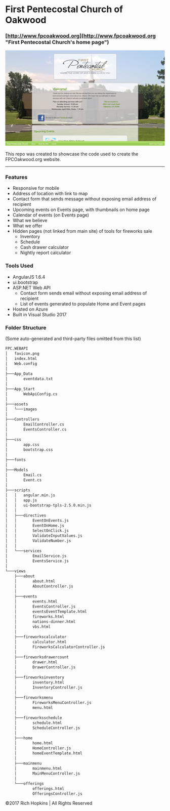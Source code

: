 First Pentecostal Church of Oakwood
=
### [http://www.fpcoakwood.org](http://www.fpcoakwood.org "First Pentecostal Church's home page") ###  

![alt text](https://github.com/Rich-Hopkins/FPCOakwood-AngularJS/blob/master/FPC.WebApi/assets/images/site-screenshot.png "Site screenshot")

This repo was created to showcase the code used to create the FPCOakwood.org website.  

----------

### Features ###
* Responsive for mobile
* Address of location with link to map
* Contact form that sends message without exposing email address of recipient  
* Upcoming events on Events page, with thumbnails on home page
* Calendar of events (on Events page)
* What we believe
* What we offer
* Hidden pages (not linked from main site) of tools for fireworks sale  
  * Inventory
  * Schedule
  * Cash drawer calculator
  * Nightly report calculator

### Tools Used ###
* AngularJS 1.6.4
* ui.bootstrap
* ASP.NET Web API
  * Contact form sends email without exposing email address of recipient
  * List of events generated to populate Home and Event pages
* Hosted on Azure
* Built in Visual Studio 2017

### Folder Structure ###  
(Some auto-generated and third-party files omitted from this list) 
``` 
FPC.WEBAPI
│   favicon.png
│   index.html
│   Web.config
│
├───App_Data
│       eventdata.txt
│
├───App_Start
│       WebApiConfig.cs
│
├───assets
│   └───images
│
├───Controllers
│       EmailController.cs
│       EventsController.cs
│
├───css
│       app.css
│       bootstrap.css
│
├───fonts
│
├───Models
│       Email.cs
│       Event.cs
│
├───scripts
│   │   angular.min.js
│   │   app.js
│   │   ui-bootstrap-tpls-2.5.0.min.js
│   │
│   ├───directives
│   │       EventOnEvents.js
│   │       EventOnHome.js
│   │       SelectOnClick.js
│   │       ValidateInputValues.js
│   │       ValidateNumber.js
│   │
│   └───services
│           EmailService.js
│           EventsService.js
│
└───views
    ├───about
    │       about.html
    │       AboutController.js
    │
    ├───events
    │       events.html
    │       EventsController.js
    │       eventsEventTemplate.html
    │       fireworks.html
    │       nations-dinner.html
    │       vbs.html
    │
    ├───fireworkscalculator
    │       calculator.html
    │       FireworksCalculatorController.js
    │
    ├───fireworksdrawercount
    │       drawer.html
    │       DrawerController.js
    │
    ├───fireworksinventory
    │       inventory.html
    │       InventoryController.js
    │
    ├───fireworksmenu
    │       FireworksMenuController.js
    │       menu.html
    │
    ├───fireworksschedule
    │       schedule.html
    │       ScheduleController.js
    │
    ├───home
    │       home.html
    │       HomeController.js
    │       homeEventTemplate.html
    │
    ├───mainmenu
    │       mainmenu.html
    │       MainMenuController.js
    │
    └───offerings
            offerings.html
            OfferingsController.js 
```
©2017 Rich Hopkins | All Rights Reserved